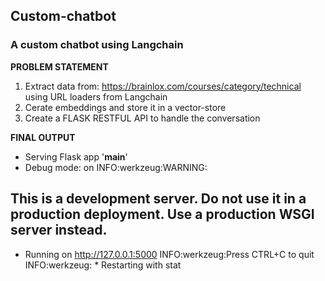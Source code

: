 ## **Custom-chatbot**
 ### **A custom chatbot using Langchain**


**PROBLEM STATEMENT**
1. Extract data from: 
https://brainlox.com/courses/category/technical
using URL loaders from Langchain
2. Cerate embeddings and store it in a vector-store
3. Create a FLASK RESTFUL API to handle the conversation

**FINAL OUTPUT**
* Serving Flask app '__main__'
 * Debug mode: on
INFO:werkzeug:WARNING:
## **This is a development server. Do not use it in a production deployment. Use a production WSGI server instead.**
 * Running on http://127.0.0.1:5000
INFO:werkzeug:Press CTRL+C to quit
INFO:werkzeug: * Restarting with stat

 
